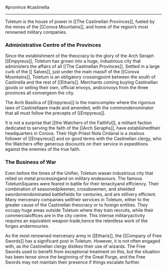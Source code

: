 #province #castinella 
___
Toletum is the house of power in [[The Castinellan Provinces]], fueled by the mines of the [[Corova Mountains]], and home of the region’s most renowned military companies.

### Administrative Centre of the Provinces
Since the establishment of the theocracy to the glory of the Arch Seraph [[Empyreus]], Toletum has grown into a huge, industrious city that administers the affairs of all [[The Castinellan Provinces]]. Settled in a large curb of the [[ Salves]], just under the main massif of the [[Corova Mountains]], Toletum is an obligatory crossingpoint between the south of Castinella and the rest of [[Etharis]]. Merchants coming buying Castinellan goods or selling their own, official envoys, andconvoys from the three provinces all convergeon the city.

The Arch Basilica of [[Empyreus]] is the maincomplex where the rigorous laws of Castinellaare made and amended, with the commondenominator that all must follow the precepts of [[Empyreus]].

It is not a surprise that [[the Watchers of the Faithful]], a militant faction dedicated to serving the faith of the [[Arch Seraphs]], have establishedtheir headquarters in Corova. Their High Priest Nola Cirdanal is a zealous follower of [[Empyreus]] and on good terms with the Castinellan clergy, who the Watchers offer generous discounts on their service in expeditions against the enemies of the true faith.

### The Business of War
Even before the times of the Unifier, Toletum wasan industrious city that relied on metal processingand on military endeavours. The famous ToletumSquares were feared in battle for their tenacityand efficiency. Their combination of seasonedpikemen, crossbowmen, and shielded swordsmendominated battlefields for centuries, and are stillvery efficient. Many mercenary companies selltheir services in Toletum, either to the greater cause of the Castinellan theocracy or to foreign entities. They occupy huge areas outside Toletum where they train recruits, while their commercialoffices are in the city centre. This intense militaryactivity requires an equivalent weapon trade,hence the relentless work of the forges andarmouries.

As the most renowned mercenary army in [[Etharis]], the [[Company of Free Swords]] has a significant post in Toletum. However, it is not often engaged with, as the Castinellan clergy dislikes their use of wizards. The Free Swords used to benefit from exceptional treatment on this, but the situation has been tense since the beginning of the Great Purge, and the Free Swords may not maintain their presence if things escalate further.